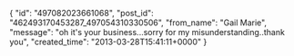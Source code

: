  {
   "id": "497082023661068",
   "post_id": "462493170453287_497054310330506",
   "from_name": "Gail Marie",
   "message": "oh it's your business...sorry for my misunderstanding..thank you",
   "created_time": "2013-03-28T15:41:11+0000"
 }
